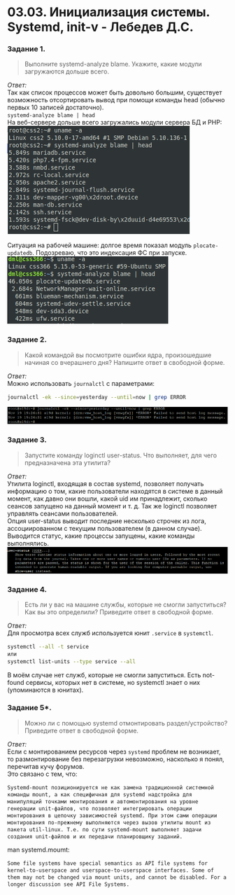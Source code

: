 # 03.03. Инициализация системы. Systemd, init-v - Лебедев Д.С.
### Задание 1.
>Выполните systemd-analyze blame. Укажите, какие модули загружаются дольше всего.

*Ответ:*  
Так как список процессов может быть довольно большим, существует возможность отсортировать вывод при помощи команды head (обычно первых 10 записей достаточно).  
`systemd-analyze blame | head`   
На веб-сервере дольше всего загружались модули сервера БД и PHP:  
![](_attachments/03.03-1-1.png)

Ситуация на рабочей машине: долгое время показал модуль `plocate-updatedb`. Подозреваю, что это индексация ФС при запуске.  
![](_attachments/03.03-1-2.png)

### Задание 2.
>Какой командой вы посмотрите ошибки ядра, произошедшие начиная со вчерашнего дня? Напишите ответ в свободной форме.

*Ответ:*  
Можно использовать `journalctl` с параметрами:
```sh
journalctl -ek --since=yesterday --until=now | grep ERROR
```

![](_attachments/03.03-2-1.png)

### Задание 3.
>Запустите команду loginctl user-status. Что выполняет, для чего предназначена эта утилита?

*Ответ:*  
Утилита loginctl, входящая в состав systemd, позволяет получать информацию о том, какие пользователи находятся в системе в данный момент, как давно они вошли, какой uid им принадлежит, сколько сеансов запущено на данный момент и т. д. Так же loginctl позволяет управлять сеансами пользователей.  
Опция user-status выводит последние несколько строчек из лога, ассоциированном с текущим пользователем (в данном случае). Выводится статус, какие процессы запущены, какие команды выполнялись.  
![](_attachments/03.03-3-1.png)

### Задание 4.
>Есть ли у вас на машине службы, которые не смогли запуститься? Как вы это определили? Приведите ответ в свободной форме.

*Ответ:*  
Для просмотра всех служб используется юнит `.service` в `systemctl`.  
```sh
systemctl --all -t service
или
systemctl list-units --type service --all
```
В моём случае нет служб, которые не смогли запуститься. Есть not-found сервисы, которых нет в системе, но systemctl знает о них (упоминаются в юнитах).

### Задание 5*.
>Можно ли с помощью systemd отмонтировать раздел/устройство? Приведите ответ в свободной форме.

*Ответ:*  
Если с монтированием ресурсов через  `systemd` проблем не возникает, то размонтирование без перезагрузки невозможно, насколько я понял, перечитав кучу форумов.  
Это связано с тем, что:  
```
Systemd-mount позиционируется не как замена традиционной системной команды mount, а как специфичная для systemd надстройка для манипуляций точками монтирования и автомонтирования на уровне генерации unit-файлов, что позволяет интегрировать операции монтирования в цепочку зависимостей systemd. При этом сами операции монтирования по-прежнему выполняются через вызов утилиты mount из пакета util-linux. Т.е. по сути systemd-mount выполняет задачи создания unit-файлов и их передачи планировщику заданий.
```

man systemd.moumt:
```
Some file systems have special semantics as API file systems for kernel-to-userspace and userspace-to-userspace interfaces. Some of them may not be changed via mount units, and cannot be disabled. For a longer discussion see API File Systems.
```

